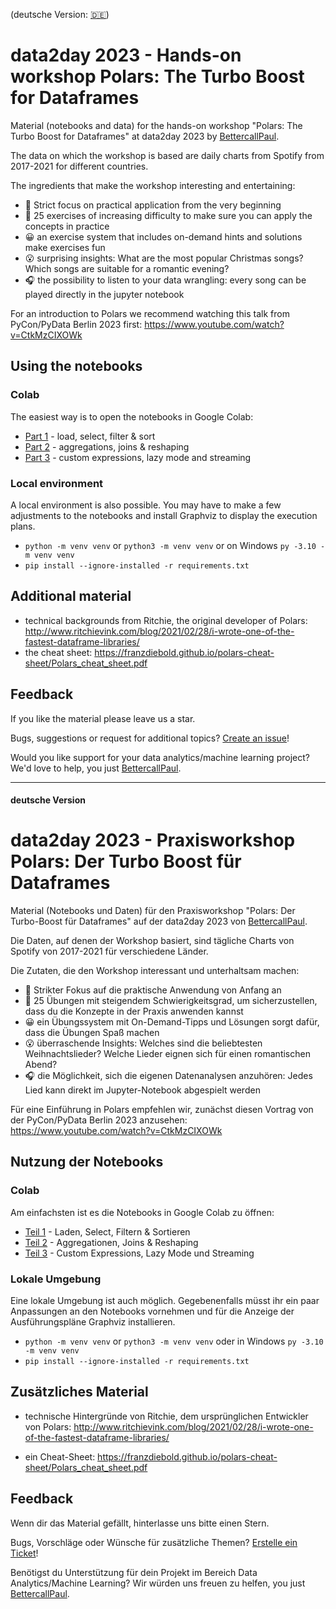 (deutsche Version: [🇩🇪](#deutsche-Version))
# data2day 2023 - Hands-on workshop Polars: The Turbo Boost for Dataframes

Material (notebooks and data) for the hands-on workshop "Polars: The Turbo Boost for Dataframes" at data2day 2023 by [BettercallPaul](https://www.bcxp.de).

The data on which the workshop is based are daily charts from Spotify from 2017-2021 for different countries.

The ingredients that make the workshop interesting and entertaining:

- 👐 Strict focus on practical application from the very beginning
- 💪 25 exercises of increasing difficulty to make sure you can apply the concepts in practice
- 😀 an exercise system that includes on-demand hints and solutions make exercises fun
- 😮 surprising insights: What are the most popular Christmas songs? Which songs are suitable for a romantic evening?
- 🎧 the possibility to listen to your data wrangling: every song can be played directly in the jupyter notebook

For an introduction to Polars we recommend watching this talk from PyCon/PyData Berlin 2023 first: https://www.youtube.com/watch?v=CtkMzCIXOWk

## Using the notebooks

### Colab

The easiest way is to open the notebooks in Google Colab:

- [Part 1](https://colab.research.google.com/github/bettercodepaul/data2day_2023_polars/blob/main/data2day_2023_Polars_Part_1.ipynb) - load, select, filter & sort
- [Part 2](https://colab.research.google.com/github/bettercodepaul/data2day_2023_polars/blob/main/data2day_2023_Polars_Part_2.ipynb) - aggregations, joins & reshaping
- [Part 3](https://colab.research.google.com/github/bettercodepaul/data2day_2023_polars/blob/main/data2day_2023_Polars_Part_3.ipynb) - custom expressions, lazy mode and streaming

### Local environment

A local environment is also possible. You may have to make a few adjustments to the notebooks and install Graphviz to display the execution plans.

- `python -m venv venv` or `python3 -m venv venv` or on Windows `py -3.10 -m venv venv`
- `pip install --ignore-installed -r requirements.txt`

## Additional material

- technical backgrounds from Ritchie, the original developer of Polars: http://www.ritchievink.com/blog/2021/02/28/i-wrote-one-of-the-fastest-dataframe-libraries/
- the cheat sheet: https://franzdiebold.github.io/polars-cheat-sheet/Polars_cheat_sheet.pdf

## Feedback

If you like the material please leave us a star.

Bugs, suggestions or request for additional topics? [Create an issue](https://github.com/bettercodepaul/data2day_2023_polars/issues/new/choose)!

Would you like support for your data analytics/machine learning project? We'd love to help, you just [BettercallPaul](mailto:sayhi@bcxp.de).

---

#### deutsche Version
# data2day 2023 - Praxisworkshop Polars: Der Turbo Boost für Dataframes

Material (Notebooks und Daten) für den Praxisworkshop "Polars: Der Turbo-Boost für Dataframes" auf der data2day 2023 von [BettercallPaul](https://www.bcxp.de).

Die Daten, auf denen der Workshop basiert, sind tägliche Charts von Spotify von 2017-2021 für verschiedene Länder.

Die Zutaten, die den Workshop interessant und unterhaltsam machen:

- 👐 Strikter Fokus auf die praktische Anwendung von Anfang an
- 💪 25 Übungen mit steigendem Schwierigkeitsgrad, um sicherzustellen, dass du die Konzepte in der Praxis anwenden kannst
- 😀 ein Übungssystem mit On-Demand-Tipps und Lösungen sorgt dafür, dass die Übungen Spaß machen
- 😮 überraschende Insights: Welches sind die beliebtesten Weihnachtslieder? Welche Lieder eignen sich für einen romantischen Abend?
- 🎧 die Möglichkeit, sich die eigenen Datenanalysen anzuhören: Jedes Lied kann direkt im Jupyter-Notebook abgespielt werden

Für eine Einführung in Polars empfehlen wir, zunächst diesen Vortrag von der PyCon/PyData Berlin 2023 anzusehen: https://www.youtube.com/watch?v=CtkMzCIXOWk
## Nutzung der Notebooks

### Colab

Am einfachsten ist es die Notebooks in Google Colab zu öffnen:

- [Teil 1](https://colab.research.google.com/github/bettercodepaul/data2day_2023_polars/blob/main/data2day_2023_Polars_Teil_1.ipynb) - Laden, Select, Filtern & Sortieren
- [Teil 2](https://colab.research.google.com/github/bettercodepaul/data2day_2023_polars/blob/main/data2day_2023_Polars_Teil_2.ipynb) - Aggregationen, Joins & Reshaping
- [Teil 3](https://colab.research.google.com/github/bettercodepaul/data2day_2023_polars/blob/main/data2day_2023_Polars_Teil_3.ipynb) - Custom Expressions, Lazy Mode und Streaming

### Lokale Umgebung

Eine lokale Umgebung ist auch möglich. Gegebenenfalls müsst ihr ein paar Anpassungen an den Notebooks vornehmen und für die Anzeige der Ausführungspläne Graphviz installieren.

- `python -m venv venv` or `python3 -m venv venv` oder in Windows `py -3.10 -m venv venv`
- `pip install --ignore-installed -r requirements.txt`

## Zusätzliches Material

- technische Hintergründe von Ritchie, dem ursprünglichen Entwickler von Polars: http://www.ritchievink.com/blog/2021/02/28/i-wrote-one-of-the-fastest-dataframe-libraries/

- ein Cheat-Sheet: https://franzdiebold.github.io/polars-cheat-sheet/Polars_cheat_sheet.pdf

## Feedback

Wenn dir das Material gefällt, hinterlasse uns bitte einen Stern.

Bugs, Vorschläge oder Wünsche für zusätzliche Themen? [Erstelle ein Ticket](https://github.com/bettercodepaul/data2day_2023_polars/issues/new/choose)!

Benötigst du Unterstützung für dein Projekt im Bereich Data Analytics/Machine Learning? Wir würden uns freuen zu helfen, you just [BettercallPaul](mailto:sayhi@bcxp.de).